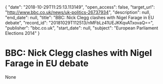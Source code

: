 {
  "date": "2018-10-29T11:25:13.113149", 
  "open_access": false, 
  "target_url": "http://www.bbc.co.uk/news/uk-politics-26737934", 
  "description": null, 
  "end_date": null, 
  "title": "BBC:  Nick Clegg clashes with Nigel Farage in EU debate", 
  "record_id": "20181029T112513/nMFbLz41UEJKKqvATxovaQ==", 
  "publisher": "bbc.co.uk", 
  "start_date": null, 
  "subject": "European Parliament Elections 2014"
}

# BBC:  Nick Clegg clashes with Nigel Farage in EU debate

None
